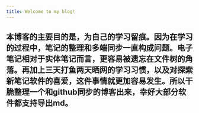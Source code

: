 ```yaml
---
title: Welcome to my blog!
---
```

本博客的主要目的是，为自己的学习留痕。因为在学习的过程中，笔记的整理和多端同步一直构成问题。电子笔记相对于实体笔记而言，更容易被遗忘在文件树的角落。再加上三天打鱼两天晒网的学习习惯，以及对探索新笔记软件的喜爱，这件事情就更加容易发生。所以干脆整理一个和github同步的博客出来，幸好大部分软件都支持导出md。
---
